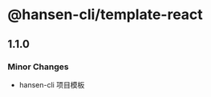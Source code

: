 <!--

## 1.3.1
### Patch Changes

- generate command

## 1.3.0
### Minor Changes

- eslint

## 1.2.0
### Minor Changes

- 修改 tempalte 的 name 为 projectName
 * @Date: 2024-12-23 18:03:57
 * @Description: description
-->

# @hansen-cli/template-react

## 1.1.0

### Minor Changes

- hansen-cli 项目模板
